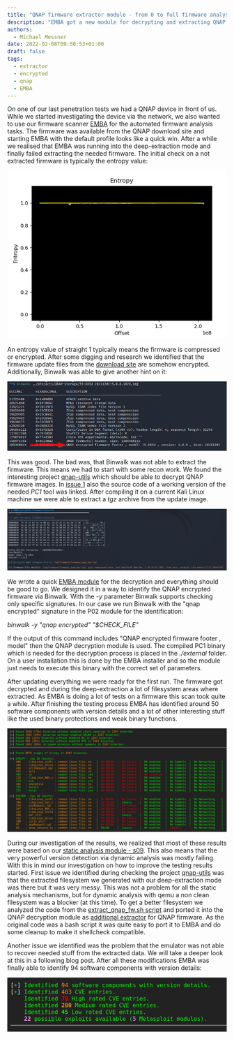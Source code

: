 ```yaml
---
title: "QNAP firmware extractor module - from 0 to full firmware analysis"
description: "EMBA got a new module for decrypting and extracting QNAP firmware files."
authors:
  - Michael Messner
date: 2022-02-08T09:50:53+01:00
draft: false
tags:
  - extractor
  - encrypted
  - qnap
  - EMBA
---
```


On one of our last penetration tests we had a QNAP device in front of us. While we started investigating the device via the network, we also wanted to use our firmware scanner [EMBA](https://github.com/e-m-b-a/emba) for the automated firmware analysis tasks. The firmware was available from the QNAP download site and starting EMBA with the default profile looks like a quick win. After a while we realised that EMBA was running into the deep-extraction mode and finally failed extracting the needed firmware. 
The initial check on a not extracted firmware is typically the entropy value:

![QNAP_entropy_binwalk](/img/qnap-entropy_binwalk.png)

An entropy value of straight 1 typically means the firmware is compressed or encrypted. After some digging and research we identified that the firmware update files from the [download site](https://www.qnap.com/de-de/download?model=ts-453bu-rp&category=firmware) are somehow encrypted. Additionally, Binwalk was able to give another hint on it:

![QNAP_decrypt_binwalk](/img/qnap-decrypt-binwalk.png)

This was good. The bad was, that Binwalk was not able to extract the firmware. This means we had to start with some recon work.
We found the interesting project [qnap-utils](https://github.com/max-boehm/qnap-utils) which should be able to decrypt QNAP firmware images. In [issue 1](https://github.com/max-boehm/qnap-utils/issues/1) also the source code of a working version of the needed _PC1_ tool was linked. After compiling it on a current Kali Linux machine we were able to extract a _tgz_ archive from the update image.

![QNAP_decrypt](/img/qnap-decrypt.png)

We wrote a quick [EMBA module](https://github.com/m-1-k-3/emba/blob/1ab85357c2960b7ae449df3ee114995c09995a10/modules/P18_qnap_decryptor.sh) for the decryption and everything should be good to go.
We designed it in a way to identify the QNAP encrypted firmware via Binwalk. With the _-y_ parameter Binwalk supports checking only specific signatures. In our case we run Binwalk with the "qnap encrypted" signature in the P02 module for the identification:

_binwalk -y "qnap encrypted" "$CHECK_FILE"_

If the output of this command includes "QNAP encrypted firmware footer , model" then the QNAP decryption module is used. The compiled PC1 binary which is needed for the decryption process is placed in the _./external_ folder. On a user installation this is done by the EMBA installer and so the module just needs to execute this binary with the correct set of parameters.

After updating everything we were ready for the first run. The firmware got decrypted and during the deep-extraction a lot of filesystem areas where extracted. As EMBA is doing a lot of tests on a firmware this scan took quite a while. After finishing the testing process EMBA has identified around 50 software components with version details and a lot of other interesting stuff like the used binary protections and weak binary functions.

![QNAP_binary_functions](/img/qnap-binary-fct.png)

During our investigation of the results, we realized that most of these results were based on our [static analysis module - s09](https://github.com/e-m-b-a/emba/blob/master/modules/S09_firmware_base_version_check.sh). This also means that the very powerful version detection via dynamic analysis was mostly failing.
With this in mind our investigation on how to improve the testing results started.
First issue we identified during checking the project [qnap-utils](https://github.com/max-boehm/qnap-utils) was that the extracted filesystem we generated with our deep-extraction mode was there but it was very messy. This was not a problem for all the static analysis mechanisms, but for dynamic analysis with qemu a non clean filesystem was a blocker (at this time). To get a better filesystem we analyzed the code from the [extract_qnap_fw.sh script]( https://github.com/max-boehm/qnap-utils/blob/master/extract_qnap_fw.sh) and ported it into the QNAP decryption module as [additional extractor]( https://github.com/m-1-k-3/emba/blob/186fc6d6b7c1915ca2f89b3190ec20a6f3525461/modules/P18_qnap_decryptor.sh) for QNAP firmware. As the original code was a bash script it was quite easy to port it to EMBA and do some cleanup to make it shellcheck compatible. 

Another issue we identified was the problem that the emulator was not able to recover needed stuff from the extracted data. We will take a deeper look at this in a following blog post.
After all these modifications EMBA was finally able to identify 94 software components with version details:

![QNAP_software_components](/img/qnap-components.png)

